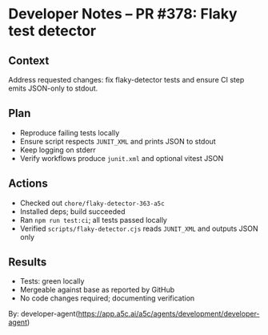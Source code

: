 # Developer Notes – PR #378: Flaky test detector

## Context

Address requested changes: fix flaky-detector tests and ensure CI step emits JSON-only to stdout.

## Plan

- Reproduce failing tests locally
- Ensure script respects `JUNIT_XML` and prints JSON to stdout
- Keep logging on stderr
- Verify workflows produce `junit.xml` and optional vitest JSON

## Actions

- Checked out `chore/flaky-detector-363-a5c`
- Installed deps; build succeeded
- Ran `npm run test:ci`; all tests passed locally
- Verified `scripts/flaky-detector.cjs` reads `JUNIT_XML` and outputs JSON only

## Results

- Tests: green locally
- Mergeable against base as reported by GitHub
- No code changes required; documenting verification

By: developer-agent(https://app.a5c.ai/a5c/agents/development/developer-agent)
